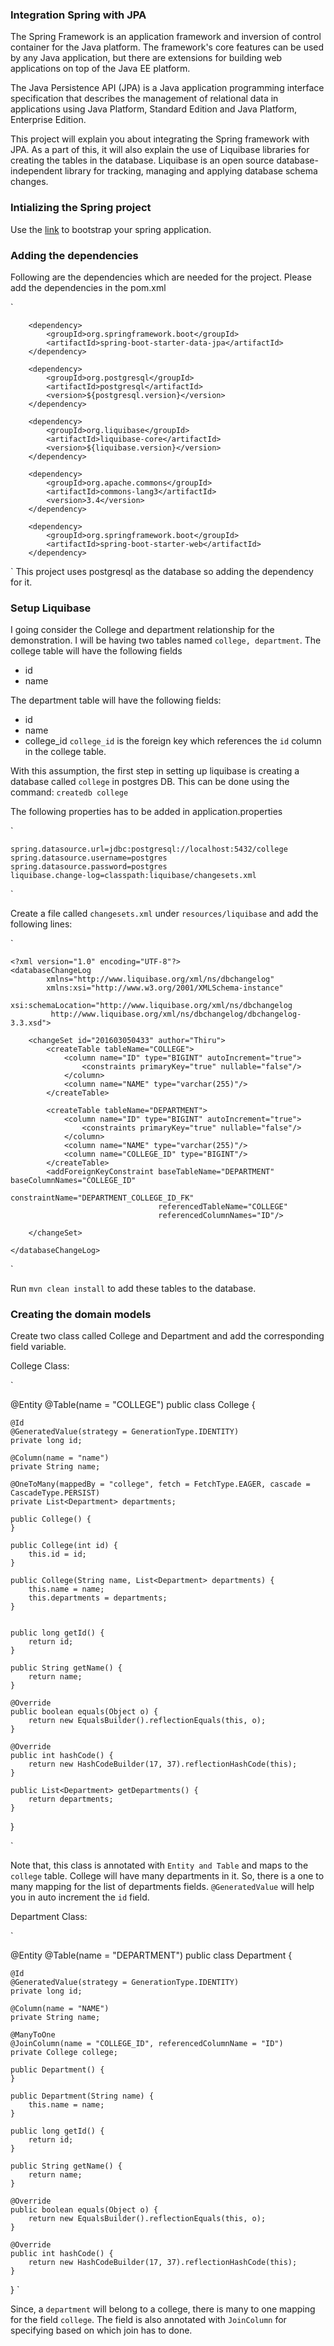 ### Integration Spring with JPA
The Spring Framework is an application framework and inversion of control container for the Java platform. The framework's core features can be used by any Java application, but there are extensions for building web applications on top of the Java EE platform. 

The Java Persistence API (JPA) is a Java application programming interface specification that describes the management of relational data in applications using Java Platform, Standard Edition and Java Platform, Enterprise Edition.

This project will explain you about integrating the Spring framework with JPA. As a part of this, it will also explain the use of Liquibase libraries for creating the tables in the database. Liquibase is an open source database-independent library for tracking, managing and applying database schema changes.

### Intializing the Spring project
Use the [link](https://start.spring.io/) to bootstrap your spring application. 

### Adding the dependencies
Following are the dependencies which are needed for the project. Please add the dependencies in the pom.xml

`

		<dependency>
			<groupId>org.springframework.boot</groupId>
			<artifactId>spring-boot-starter-data-jpa</artifactId>
		</dependency>

		<dependency>
			<groupId>org.postgresql</groupId>
			<artifactId>postgresql</artifactId>
			<version>${postgresql.version}</version>
		</dependency>

		<dependency>
			<groupId>org.liquibase</groupId>
			<artifactId>liquibase-core</artifactId>
			<version>${liquibase.version}</version>
		</dependency>

		<dependency>
			<groupId>org.apache.commons</groupId>
			<artifactId>commons-lang3</artifactId>
			<version>3.4</version>
		</dependency>

		<dependency>
			<groupId>org.springframework.boot</groupId>
			<artifactId>spring-boot-starter-web</artifactId>
		</dependency>
`
This project uses postgresql as the database so adding the dependency for it. 

### Setup Liquibase
I going consider the College and department relationship for the demonstration. I will be having two tables named `college, department`. The college table will have the following fields
* id
* name

The department table will have the following fields:
* id
* name
* college_id
`college_id` is the foreign key which references the `id` column in the college table.

With this assumption, the first step in setting up liquibase is creating a database called `college` in postgres DB. This can be done using the command: `createdb college`

The following properties has to be added in application.properties

`

    spring.datasource.url=jdbc:postgresql://localhost:5432/college
    spring.datasource.username=postgres
    spring.datasource.password=postgres
    liquibase.change-log=classpath:liquibase/changesets.xml

`

Create a file called `changesets.xml` under `resources/liquibase` and add the following lines:

`

    <?xml version="1.0" encoding="UTF-8"?>
    <databaseChangeLog
            xmlns="http://www.liquibase.org/xml/ns/dbchangelog"
            xmlns:xsi="http://www.w3.org/2001/XMLSchema-instance"
            xsi:schemaLocation="http://www.liquibase.org/xml/ns/dbchangelog
             http://www.liquibase.org/xml/ns/dbchangelog/dbchangelog-3.3.xsd">

        <changeSet id="201603050433" author="Thiru">
            <createTable tableName="COLLEGE">
                <column name="ID" type="BIGINT" autoIncrement="true">
                    <constraints primaryKey="true" nullable="false"/>
                </column>
                <column name="NAME" type="varchar(255)"/>
            </createTable>

            <createTable tableName="DEPARTMENT">
                <column name="ID" type="BIGINT" autoIncrement="true">
                    <constraints primaryKey="true" nullable="false"/>
                </column>
                <column name="NAME" type="varchar(255)"/>
                <column name="COLLEGE_ID" type="BIGINT"/>
            </createTable>
            <addForeignKeyConstraint baseTableName="DEPARTMENT" baseColumnNames="COLLEGE_ID"
                                     constraintName="DEPARTMENT_COLLEGE_ID_FK"
                                     referencedTableName="COLLEGE"
                                     referencedColumnNames="ID"/>

        </changeSet>

    </databaseChangeLog>

`

Run `mvn clean install` to add these tables to the database.

### Creating the domain models
Create two class called College and Department and add the corresponding field variable. 

College Class:

`

@Entity
@Table(name = "COLLEGE")
public class College {

    @Id
    @GeneratedValue(strategy = GenerationType.IDENTITY)
    private long id;

    @Column(name = "name")
    private String name;

    @OneToMany(mappedBy = "college", fetch = FetchType.EAGER, cascade = CascadeType.PERSIST)
    private List<Department> departments;

    public College() {
    }

    public College(int id) {
        this.id = id;
    }

    public College(String name, List<Department> departments) {
        this.name = name;
        this.departments = departments;
    }


    public long getId() {
        return id;
    }

    public String getName() {
        return name;
    }

    @Override
    public boolean equals(Object o) {
        return new EqualsBuilder().reflectionEquals(this, o);
    }

    @Override
    public int hashCode() {
        return new HashCodeBuilder(17, 37).reflectionHashCode(this);
    }

    public List<Department> getDepartments() {
        return departments;
    }
}

`

Note that, this class is annotated with `Entity and Table` and maps to the `college` table. College will have many departments in it. So, there is a one to many mapping for the list of departments fields. `@GeneratedValue` will help you in auto increment the `id` field.

Department Class:

`

@Entity
@Table(name = "DEPARTMENT")
public class Department {

    @Id
    @GeneratedValue(strategy = GenerationType.IDENTITY)
    private long id;

    @Column(name = "NAME")
    private String name;

    @ManyToOne
    @JoinColumn(name = "COLLEGE_ID", referencedColumnName = "ID")
    private College college;

    public Department() {
    }

    public Department(String name) {
        this.name = name;
    }

    public long getId() {
        return id;
    }

    public String getName() {
        return name;
    }

    @Override
    public boolean equals(Object o) {
        return new EqualsBuilder().reflectionEquals(this, o);
    }

    @Override
    public int hashCode() {
        return new HashCodeBuilder(17, 37).reflectionHashCode(this);
    }

}
`

Since, a `department` will belong to a college, there is many to one mapping for the field `college`. The field is also annotated with `JoinColumn` for specifying based on which join has to done.
